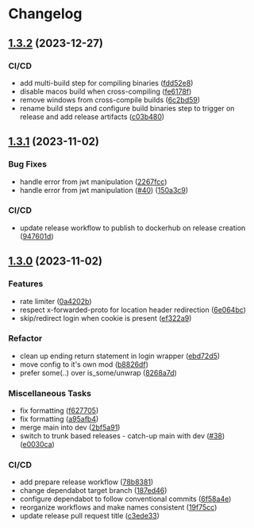 # Changelog

## [1.3.2](https://github.com/nosduco/nforwardauth/compare/v1.3.1...v1.3.2) (2023-12-27)


### CI/CD

* add multi-build step for compiling binaries ([fdd52e8](https://github.com/nosduco/nforwardauth/commit/fdd52e8ab2474de22e4b250ee5c097b5af7561d0))
* disable macos build when cross-compiling ([fe6178f](https://github.com/nosduco/nforwardauth/commit/fe6178f333c89adb9c7e2f186a3448346810869d))
* remove windows from cross-compile builds ([6c2bd59](https://github.com/nosduco/nforwardauth/commit/6c2bd594119997e04704e350593cddbeaf4ff922))
* rename build steps and configure build binaries step to trigger on release and add release artifacts ([c03b480](https://github.com/nosduco/nforwardauth/commit/c03b48090f965cc4903d0b17b0dffaac1bf733bc))

## [1.3.1](https://github.com/nosduco/nforwardauth/compare/v1.3.0...v1.3.1) (2023-11-02)


### Bug Fixes

* handle error from jwt manipulation ([2267fcc](https://github.com/nosduco/nforwardauth/commit/2267fcc22590da41782a38c4c56e0fd9c79db086))
* handle error from jwt manipulation ([#40](https://github.com/nosduco/nforwardauth/issues/40)) ([150a3c9](https://github.com/nosduco/nforwardauth/commit/150a3c9995935b1d14096bfeb6df2d7a78f743e1))


### CI/CD

* update release workflow to publish to dockerhub on release creation ([947601d](https://github.com/nosduco/nforwardauth/commit/947601dbb4b17207b8bd53a99060f5e6f2a5a150))

## [1.3.0](https://github.com/nosduco/nforwardauth/compare/v1.2.2...v1.3.0) (2023-11-02)


### Features

* rate limiter ([0a4202b](https://github.com/nosduco/nforwardauth/commit/0a4202b0d2dfcc25c7bf7dbec2168b54ef200f79))
* respect x-forwarded-proto for location header redirection ([6e064bc](https://github.com/nosduco/nforwardauth/commit/6e064bc77a5d2aaf6584984ebaf9ad543910d2fc))
* skip/redirect login when cookie is present ([ef322a9](https://github.com/nosduco/nforwardauth/commit/ef322a91b410d4b134c1af94b5efaa9513281aa1))


### Refactor

* clean up ending return statement in login wrapper ([ebd72d5](https://github.com/nosduco/nforwardauth/commit/ebd72d5ece7edf0203313a4498dd4af25dfb2d1b))
* move config to it's own mod ([b8826df](https://github.com/nosduco/nforwardauth/commit/b8826df2b8ca470b3c3bf8bb59997e16c681636f))
* prefer some(..) over is_some/unwrap ([8268a7d](https://github.com/nosduco/nforwardauth/commit/8268a7d22954bb66008ce84f3747249aeab00516))


### Miscellaneous Tasks

* fix formatting ([f627705](https://github.com/nosduco/nforwardauth/commit/f627705c91ce41c3f44b34222494425213c76783))
* fix formatting ([a95afb4](https://github.com/nosduco/nforwardauth/commit/a95afb4a44e44473ddf8bf08bacc2c285769c5fe))
* merge main into dev ([2bf5a91](https://github.com/nosduco/nforwardauth/commit/2bf5a9172445d4a858bb415e6c0c5fff9331b643))
* switch to trunk based releases - catch-up main with dev ([#38](https://github.com/nosduco/nforwardauth/issues/38)) ([e0030ca](https://github.com/nosduco/nforwardauth/commit/e0030ca5c36813b1eba58a2b995b5f5db263f1a8))


### CI/CD

* add prepare release workflow ([78b8381](https://github.com/nosduco/nforwardauth/commit/78b838168d1843e7a0bfcce58fd3c9e03d706497))
* change dependabot target branch ([187ed46](https://github.com/nosduco/nforwardauth/commit/187ed46696694f2764c1661efadc8151ae164041))
* configure dependabot to follow conventional commits ([6f58a4e](https://github.com/nosduco/nforwardauth/commit/6f58a4e6ebdac94666d40441102025d74715f5af))
* reorganize workflows and make names consistent ([19f75cc](https://github.com/nosduco/nforwardauth/commit/19f75cc36f51370a54689118d15cde7b644a112a))
* update release pull request title ([c3ede33](https://github.com/nosduco/nforwardauth/commit/c3ede331e840ba43145b42bbf2db0ac53d63c763))

